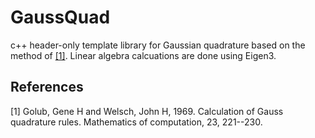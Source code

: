 # GaussQuad


c++ header-only template library for Gaussian quadrature based on the method of  [[1]](#1). Linear algebra calcuations are done using Eigen3.


## References
<a id="1">[1]</a> 
Golub, Gene H and Welsch, John H, 1969.
Calculation of Gauss quadrature rules. 
Mathematics of computation, 23, 221--230.


